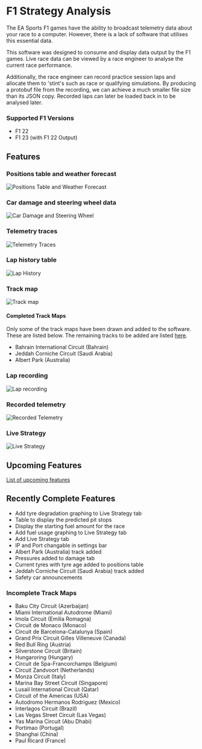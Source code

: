 # F1 Strategy Analysis

The EA Sports F1 games have the ability to broadcast telemetry data about your race to a computer. However, there is a lack of software that utilises this essential data.

This software was designed to consume and display data output by the F1 games. Live race data can be viewed by a race engineer to analyse the current race performance.

Additionally, the race engineer can record practice session laps and allocate them to 'stint's such as race or qualifying simulations. By producing a protobuf file from the recording, we can achieve a much smaller file size than its JSON copy. Recorded laps can later be loaded back in to be analysed later.

### Supported F1 Versions

- F1 22
- F1 23 (with F1 22 Output)

## Features

### Positions table and weather forecast

![](/demo_images/Positions.png "Positions Table and Weather Forecast")

### Car damage and steering wheel data

![](/demo_images/Damage.png "Car Damage and Steering Wheel")

### Telemetry traces

![](/demo_images/TelemetryTraces.png "Telemetry Traces")

### Lap history table

![](/demo_images/LapHistory.png "Lap History")

### Track map

![](/demo_images/TrackMap.png "Track map")

#### Completed Track Maps

Only some of the track maps have been drawn and added to the software. These are listed below. The remaining tracks to be added are listed [here](#incomplete-track-maps).

- Bahrain International Circuit (Bahrain)
- Jeddah Corniche Circuit (Saudi Arabia)
- Albert Park (Australia)

### Lap recording

![](/demo_images/LapRecording.png "Lap recording")

### Recorded telemetry

![](/demo_images/RecordedTelemetry.png "Recorded Telemetry")

### Live Strategy

![](/demo_images/LiveStrategy.png "Live Strategy")

## Upcoming Features

[List of upcoming features](TODO.md#features)

## Recently Complete Features

- Add tyre degradation graphing to Live Strategy tab
- Table to display the predicted pit stops
- Display the starting fuel amount for the race
- Add fuel usage graphing to Live Strategy tab
- Add Live Strategy tab
- IP and Port changable in settings bar
- Albert Park (Australia) track added
- Pressures added to damage tab
- Current tyres with tyre age added to positions table
- Jeddah Corniche Circuit (Saudi Arabia) track added
- Safety car announcements

### Incomplete Track Maps

- Baku City Circuit (Azerbaijan)
- Miami International Autodrome (Miami)
- Imola Circuit (Emilia Romagna)
- Circuit de Monaco (Monaco)
- Circuit de Barcelona-Catalunya (Spain)
- Grand Prix Circuit Gilles Villeneuve (Canada)
- Red Bull Ring (Austria)
- Silverstone Circuit (Britain)
- Hungaroring (Hungary)
- Circuit de Spa-Francorchamps (Belgium)
- Circuit Zandvoort (Netherlands)
- Monza Circuit (Italy)
- Marina Bay Street Circuit (Singapore)
- Lusail International Circuit (Qatar)
- Circuit of the Americas (USA)
- Autodromo Hermanos Rodriguez (Mexico)
- Interlagos Circuit (Brazil)
- Las Vegas Street Circuit (Las Vegas)
- Yas Marina Circuit (Abu Dhabi)
- Portimao (Portugal)
- Shanghai (China)
- Paul Ricard (France)
